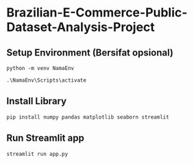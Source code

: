 # Brazilian-E-Commerce-Public-Dataset-Analysis-Project

## Setup Environment (Bersifat opsional)
```
python -m venv NamaEnv
```
```
.\NamaEnv\Scripts\activate
```

## Install Library
```
pip install numpy pandas matplotlib seaborn streamlit
```

## Run Streamlit app
```
streamlit run app.py
```

